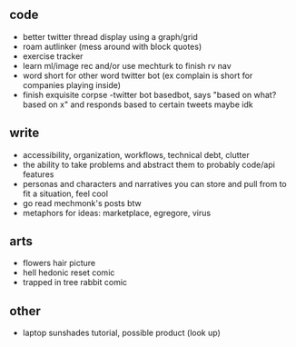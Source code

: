 ## code
- better twitter thread display using a graph/grid
- roam autlinker (mess around with block quotes)
- exercise tracker
- learn ml/image rec and/or use mechturk to finish rv nav
- word short for other word twitter bot (ex complain is short for companies playing inside)
- finish exquisite corpse
-twitter bot basedbot, says "based on what? based on x" and responds based to certain tweets maybe idk

## write
- accessibility, organization, workflows, technical debt, clutter
- the ability to take problems and abstract them to probably code/api features
- personas and characters and narratives you can store and pull from to fit a situation, feel cool
- go read mechmonk's posts btw
- metaphors for ideas: marketplace, egregore, virus

## arts
- flowers hair picture
- hell hedonic reset comic
- trapped in tree rabbit comic

## other
- laptop sunshades tutorial, possible product (look up)